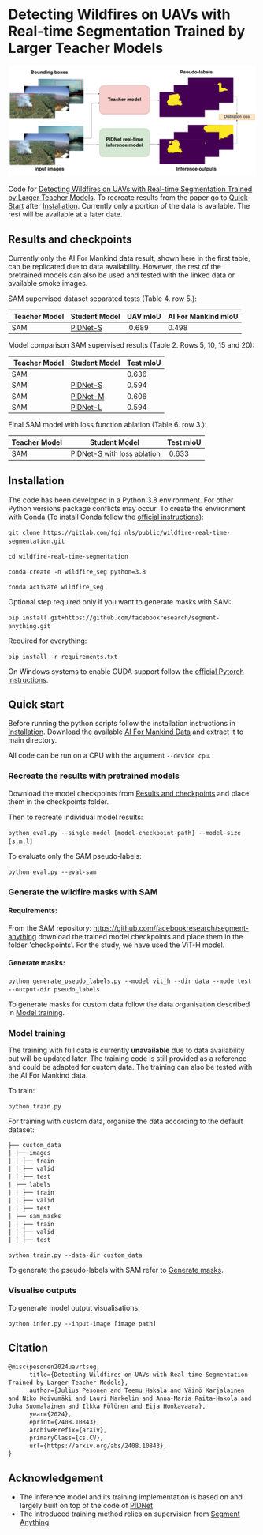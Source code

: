 # Detecting Wildfires on UAVs with Real-time Segmentation Trained by Larger Teacher Models

![Real-time Segmentation Trained by Larger Teacher Models overview](sam_guided_seg.png)

Code for [Detecting Wildfires on UAVs with Real-time Segmentation Trained by Larger Teacher Models](https://arxiv.org/pdf/2408.10843). To recreate results from the paper go to [Quick Start](#quick-start) after [Installation](#installation). Currently only a portion of the data is available. The rest will be available at a later date.

## Results and checkpoints

Currently only the AI For Mankind data result, shown here in the first table, can be replicated due to data availability. However, the rest of the pretrained models can also be used and tested with the linked data or available smoke images.

SAM supervised dataset separated tests (Table 4. row 5.):

| Teacher Model | Student Model | UAV mIoU | AI For Mankind mIoU |
|---------------|---------------|----------|---------------------|
| SAM | [PIDNet-S](https://drive.google.com/file/d/11QJKRjko9rIOpasyoo4Q9U6qzmRuAVg-/view?usp=drive_link) | 0.689 | 0.498 |


Model comparison SAM supervised results (Table 2. Rows 5, 10, 15 and 20):

| Teacher Model | Student Model | Test mIoU |
|---------------|---------------|-----------|
| SAM           |               |   0.636   |
| SAM           | [PIDNet-S](https://drive.google.com/file/d/11QJKRjko9rIOpasyoo4Q9U6qzmRuAVg-/view?usp=drive_link)      |   0.594   | 
| SAM           | [PIDNet-M](https://drive.google.com/file/d/1ny_6mTnhPArqCnacGuidj9uc-tkTAokE/view?usp=drive_link)      |   0.606   | 
| SAM           | [PIDNet-L](https://drive.google.com/file/d/1ACFYUGqBHWo4wfxKJUdr9BwSjdTI11i5/view?usp=drive_link)      |   0.594   | 

Final SAM model with loss function ablation (Table 6. row 3.):

| Teacher Model | Student Model | Test mIoU |
|---------------|---------------|-----------|
| SAM | [PIDNet-S with loss ablation](https://drive.google.com/file/d/13wmJ_onh9p3eS0zTK_TyBR0OeRPKuh3P/view?usp=sharing) | 0.633 |


## Installation

The code has been developed in a Python 3.8 environment. For other Python versions package conflicts may occur. To create the environment with Conda (To install Conda follow the [official instructions](https://conda.io/projects/conda/en/latest/user-guide/install/index.html)):

`git clone https://gitlab.com/fgi_nls/public/wildfire-real-time-segmentation.git`

`cd wildfire-real-time-segmentation`

`conda create -n wildfire_seg python=3.8`

`conda activate wildfire_seg`

Optional step required only if you want to generate masks with SAM:

`pip install git+https://github.com/facebookresearch/segment-anything.git`

Required for everything:

`pip install -r requirements.txt`

On Windows systems to enable CUDA support follow the [official Pytorch instructions](https://pytorch.org/get-started/locally/).

## Quick start

Before running the python scripts follow the installation instructions in [Installation](#installation). Download the available [AI For Mankind Data](https://drive.google.com/file/d/1mbthNoeld-DnfrBxH8Ok9V1w5G52qC3P/view?usp=sharing) and extract it to main directory.

All code can be run on a CPU with the argument `--device cpu`.

### Recreate the results with pretrained models

Download the model checkpoints from [Results and checkpoints](#results-and-checkpoints) and place them in the checkpoints folder.

Then to recreate individual model results:

`python eval.py --single-model [model-checkpoint-path] --model-size [s,m,l]`

To evaluate only the SAM pseudo-labels:

`python eval.py --eval-sam`


### Generate the wildfire masks with SAM

#### Requirements: 

From the SAM repository: https://github.com/facebookresearch/segment-anything download the trained model checkpoints and place them in the folder 'checkpoints'. For the study, we have used the ViT-H model.

#### Generate masks:

`python generate_pseudo_labels.py --model vit_h --dir data --mode test --output-dir pseudo_labels`

To generate masks for custom data follow the data organisation described in [Model training](#model-training).

### Model training

The training with full data is currently **unavailable** due to data availability but will be updated later. The training code is still provided as a reference and could be adapted for custom data. The training can also be tested with the AI For Mankind data.

To train:

`python train.py`

For training with custom data, organise the data according to the default dataset:

```
├── custom_data
| ├── images
| | ├── train
| | ├── valid
| | ├── test
| ├── labels
| | ├── train
| | ├── valid
| | ├── test
| ├── sam_masks
| | ├── train
| | ├── valid
| | ├── test
```

`python train.py --data-dir custom_data`

To generate the pseudo-labels with SAM refer to [Generate masks](#generate-masks).

### Visualise outputs

To generate model output visualisations:

`python infer.py --input-image [image path]`


## Citation

```
@misc{pesonen2024uavrtseg,
      title={Detecting Wildfires on UAVs with Real-time Segmentation Trained by Larger Teacher Models}, 
      author={Julius Pesonen and Teemu Hakala and Väinö Karjalainen and Niko Koivumäki and Lauri Markelin and Anna-Maria Raita-Hakola and Juha Suomalainen and Ilkka Pölönen and Eija Honkavaara},
      year={2024},
      eprint={2408.10843},
      archivePrefix={arXiv},
      primaryClass={cs.CV},
      url={https://arxiv.org/abs/2408.10843}, 
}
```

## Acknowledgement

* The inference model and its training implementation is based on and largely built on top of the code of [PIDNet](https://github.com/XuJiacong/PIDNet)
* The introduced training method relies on supervision from [Segment Anything](https://github.com/facebookresearch/segment-anything)